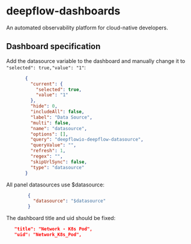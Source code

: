 # deepflow-dashboards

An automated observability platform for cloud-native developers.

## Dashboard specification

Add the datasource variable to the dashboard and manually change it to `"selected": true,"value": "1"`:

```json
       {
         "current": {
           "selected": true,
           "value": "1"
         },
         "hide": 0,
         "includeAll": false,
         "label": "Data Source",
         "multi": false,
         "name": "datasource",
         "options": [],
         "query": "deepflowio-deepflow-datasource",
         "queryValue": "",
         "refresh": 1,
         "regex": "",
         "skipUrlSync": false,
         "type": "datasource"
       }
```

All panel datasources use $datasource:
```json
        {
          "datasource": "$datasource"
        }
```

The dashboard title and uid should be fixed:
```json
   "title": "Network - K8s Pod",
   "uid": "Network_K8s_Pod",
```

